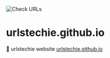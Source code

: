 ![Check URLs](https://github.com/urlstechie/urlstechie.github.io/workflows/Check%20URLs/badge.svg)
# urlstechie.github.io
:link: urlstechie website [urlstechie.github.io](https://urlstechie.github.io/)

